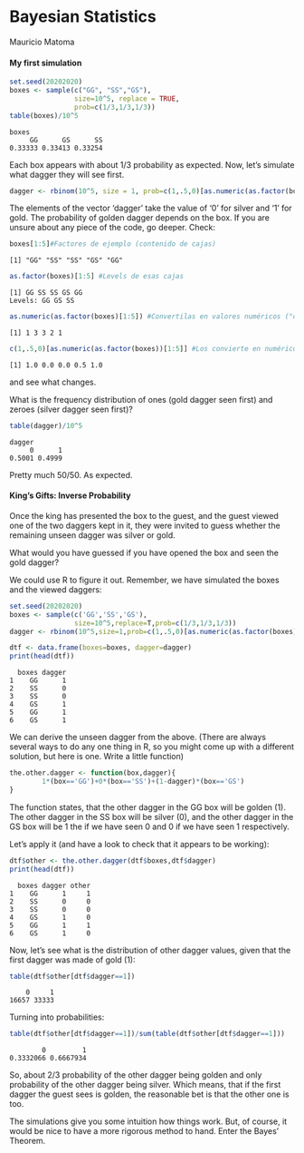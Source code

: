 # Bayesian Statistics
Mauricio Matoma

#### My first simulation

``` r
set.seed(20202020)
boxes <- sample(c("GG", "SS","GS"),
                size=10^5, replace = TRUE,
                prob=c(1/3,1/3,1/3))
table(boxes)/10^5
```

    boxes
         GG      GS      SS 
    0.33333 0.33413 0.33254 

Each box appears with about 1/3 probability as expected. Now, let’s
simulate what dagger they will see first.

``` r
dagger <- rbinom(10^5, size = 1, prob=c(1,.5,0)[as.numeric(as.factor(boxes))])
```

The elements of the vector ‘dagger’ take the value of ‘0’ for silver and
‘1’ for gold. The probability of golden dagger depends on the box. If
you are unsure about any piece of the code, go deeper. Check:

``` r
boxes[1:5]#Factores de ejemplo (contenido de cajas)
```

    [1] "GG" "SS" "SS" "GS" "GG"

``` r
as.factor(boxes)[1:5] #Levels de esas cajas
```

    [1] GG SS SS GS GG
    Levels: GG GS SS

``` r
as.numeric(as.factor(boxes)[1:5]) #Convertilas en valores numéricos ("discretos")
```

    [1] 1 3 3 2 1

``` r
c(1,.5,0)[as.numeric(as.factor(boxes))[1:5]] #Los convierte en numéricos "continuos" (probabilidad)
```

    [1] 1.0 0.0 0.0 0.5 1.0

and see what changes.

What is the frequency distribution of ones (gold dagger seen first) and
zeroes (silver dagger seen first)?

``` r
table(dagger)/10^5
```

    dagger
         0      1 
    0.5001 0.4999 

Pretty much 50/50. As expected.

#### King’s Gifts: Inverse Probability

Once the king has presented the box to the guest, and the guest viewed
one of the two daggers kept in it, they were invited to guess whether
the remaining unseen dagger was silver or gold.

What would you have guessed if you have opened the box and seen the gold
dagger?

We could use R to figure it out. Remember, we have simulated the boxes
and the viewed daggers:

``` r
set.seed(20202020)
boxes <- sample(c('GG','SS','GS'),
                size=10^5,replace=T,prob=c(1/3,1/3,1/3))
dagger <- rbinom(10^5,size=1,prob=c(1,.5,0)[as.numeric(as.factor(boxes))])

dtf <- data.frame(boxes=boxes, dagger=dagger)
print(head(dtf))
```

      boxes dagger
    1    GG      1
    2    SS      0
    3    SS      0
    4    GS      1
    5    GG      1
    6    GS      1

We can derive the unseen dagger from the above. (There are always
several ways to do any one thing in R, so you might come up with a
different solution, but here is one. Write a little function)

``` r
the.other.dagger <- function(box,dagger){
        1*(box=='GG')+0*(box=='SS')+(1-dagger)*(box=='GS')
}
```

The function states, that the other dagger in the GG box will be golden
(1). The other dagger in the SS box will be silver (0), and the other
dagger in the GS box will be 1 the if we have seen 0 and 0 if we have
seen 1 respectively.

Let’s apply it (and have a look to check that it appears to be working):

``` r
dtf$other <- the.other.dagger(dtf$boxes,dtf$dagger)
print(head(dtf))
```

      boxes dagger other
    1    GG      1     1
    2    SS      0     0
    3    SS      0     0
    4    GS      1     0
    5    GG      1     1
    6    GS      1     0

Now, let’s see what is the distribution of other dagger values, given
that the first dagger was made of gold (1):

``` r
table(dtf$other[dtf$dagger==1])
```


        0     1 
    16657 33333 

Turning into probabilities:

``` r
table(dtf$other[dtf$dagger==1])/sum(table(dtf$other[dtf$dagger==1]))
```


            0         1 
    0.3332066 0.6667934 

So, about 2/3 probability of the other dagger being golden and only
probability of the other dagger being silver. Which means, that if the
first dagger the guest sees is golden, the reasonable bet is that the
other one is too.

The simulations give you some intuition how things work. But, of course,
it would be nice to have a more rigorous method to hand. Enter the
Bayes’ Theorem.
